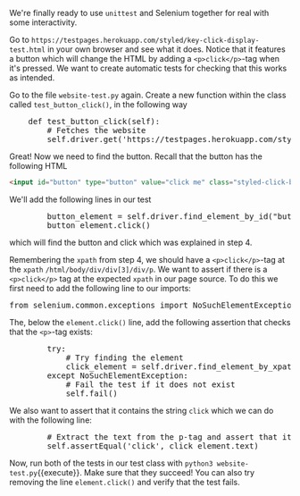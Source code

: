 We're finally ready to use `unittest` and Selenium together for real with some interactivity.

Go to `https://testpages.herokuapp.com/styled/key-click-display-test.html` in your own browser and see what it does. Notice that it features a button which will change the HTML by adding a `<p>click</p>`-tag when it's pressed. We want to create automatic tests for checking that this works as intended.

Go to the file `website-test.py` again. Create a new function within the class called `test_button_click()`, in the following way

<pre class="file" data-filename="website-test.py">
    def test_button_click(self):
        # Fetches the website
        self.driver.get('https://testpages.herokuapp.com/styled/key-click-display-test.html')
</pre>

Great! Now we need to find the button. Recall that the button has the following HTML

```html
<input id="button" type="button" value="click me" class="styled-click-button">
```

We'll add the following lines in our test

<pre class="file" data-filename="website-test.py">
        button_element = self.driver.find_element_by_id("button")
        button_element.click()
</pre>

which will find the button and click which was explained in step 4.

Remembering the `xpath` from step 4, we should have a `<p>click</p>`-tag at the `xpath` `/html/body/div/div[3]/div/p`. We want to assert if there is a `<p>click</p>` tag at the expected `xpath` in our page source. To do this we first need to add the following line to our imports:

<pre class="file" data-filename="website-test.py">
from selenium.common.exceptions import NoSuchElementException
</pre>

The, below the `element.click()` line, add the following assertion that checks that the `<p>`-tag exists:

<pre class="file" data-filename="website-test.py">
        try:
            # Try finding the element
            click_element = self.driver.find_element_by_xpath('/html/body/div/div[3]/div/p')
        except NoSuchElementException:
            # Fail the test if it does not exist
            self.fail()
</pre>

We also want to assert that it contains the string `click` which we can do with the following line:

<pre class="file" data-filename="website-test.py">
        # Extract the text from the p-tag and assert that it's 'click'
        self.assertEqual('click', click_element.text)
</pre>

Now, run both of the tests in our test class with `python3 website-test.py`{{execute}}. Make sure that they succeed! You can also try removing the line `element.click()` and verify that the test fails.
